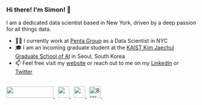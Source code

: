 ### Hi there! I'm Simon! 👋

I am a dedicated data scientist based in New York, driven by a deep passion for all things data.

- 🧑‍💻 I currently work at [Penta Group](https://www.pentagroup.co) as a Data Scientist in NYC
- 🎓 I am an incoming graduate student at the [KAIST Kim Jaechul Graduate School of AI](https://gsai.kaist.ac.kr/) in Seoul, South Korea
- 📫 Feel free visit my [website](https://www.saytes.io) or reach out to me on my [LinkedIn](https://www.linkedin.com/in/simonaytes/) or [Twitter](https://twitter.com/s_aytes)

<br>

<div>
    <a href="https://www.linkedin.com/in/simonaytes/" target="_blank">
        <img src="https://img.shields.io/badge/LinkedIn-0077B5?style=for-the-badge&logo=linkedin&logoColor=white" height="30" width="125px">
    </a>&nbsp
    <a href="https://saytes.io" target="_blank">
        <img src="https://img.shields.io/badge/WEBSITE-52796F?style=for-the-badge&logo=aboutdotme&logoColor=white" height="30">
    </a>&nbsp
    <a href="https://medium.com/@saaytes/" target="_blank">
        <img src="https://img.shields.io/badge/MEDIUM-000000?style=for-the-badge&logo=medium&logoColor=white" height="30">
    </a>&nbsp
    <a href="https://saytes.io/downloads/SimonAytes_Resume.pdf" target="_blank">    
        <img src="https://img.shields.io/badge/Resume-74A662?style=for-the-badge&logo=readme&logoColor=white" alt="Buy Me A Coffee" height="30"
    </a>&nbsp
    
</div>
